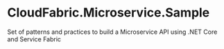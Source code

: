 # CloudFabric.Microservice.Sample
Set of patterns and practices to build a Microservice API using .NET Core and Service Fabric
